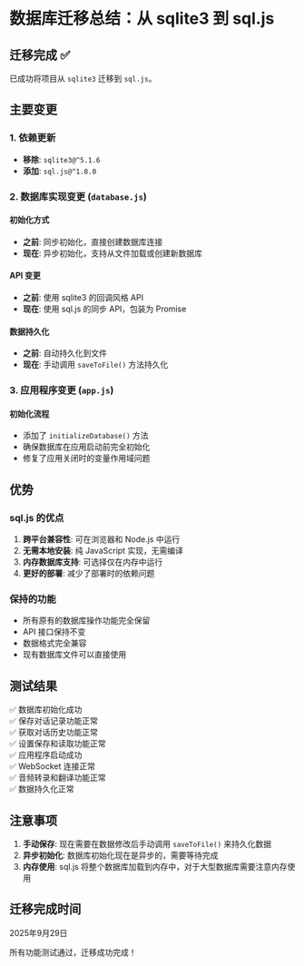 # 数据库迁移总结：从 sqlite3 到 sql.js

## 迁移完成 ✅

已成功将项目从 `sqlite3` 迁移到 `sql.js`。

## 主要变更

### 1. 依赖更新
- **移除**: `sqlite3@^5.1.6`
- **添加**: `sql.js@^1.8.0`

### 2. 数据库实现变更 (`database.js`)

#### 初始化方式
- **之前**: 同步初始化，直接创建数据库连接
- **现在**: 异步初始化，支持从文件加载或创建新数据库

#### API 变更
- **之前**: 使用 sqlite3 的回调风格 API
- **现在**: 使用 sql.js 的同步 API，包装为 Promise

#### 数据持久化
- **之前**: 自动持久化到文件
- **现在**: 手动调用 `saveToFile()` 方法持久化

### 3. 应用程序变更 (`app.js`)

#### 初始化流程
- 添加了 `initializeDatabase()` 方法
- 确保数据库在应用启动前完全初始化
- 修复了应用关闭时的变量作用域问题

## 优势

### sql.js 的优点
1. **跨平台兼容性**: 可在浏览器和 Node.js 中运行
2. **无需本地安装**: 纯 JavaScript 实现，无需编译
3. **内存数据库支持**: 可选择仅在内存中运行
4. **更好的部署**: 减少了部署时的依赖问题

### 保持的功能
- 所有原有的数据库操作功能完全保留
- API 接口保持不变
- 数据格式完全兼容
- 现有数据库文件可以直接使用

## 测试结果

✅ 数据库初始化成功  
✅ 保存对话记录功能正常  
✅ 获取对话历史功能正常  
✅ 设置保存和读取功能正常  
✅ 应用程序启动成功  
✅ WebSocket 连接正常  
✅ 音频转录和翻译功能正常  
✅ 数据持久化正常  

## 注意事项

1. **手动保存**: 现在需要在数据修改后手动调用 `saveToFile()` 来持久化数据
2. **异步初始化**: 数据库初始化现在是异步的，需要等待完成
3. **内存使用**: sql.js 将整个数据库加载到内存中，对于大型数据库需要注意内存使用

## 迁移完成时间
2025年9月29日

所有功能测试通过，迁移成功完成！
